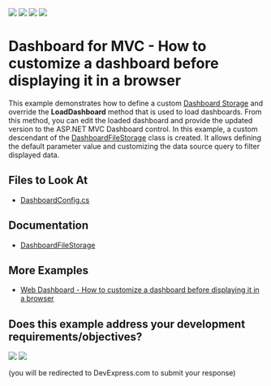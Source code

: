 <!-- default badges list -->
![](https://img.shields.io/endpoint?url=https://codecentral.devexpress.com/api/v1/VersionRange/128579311/21.2.1%2B)
[![](https://img.shields.io/badge/Open_in_DevExpress_Support_Center-FF7200?style=flat-square&logo=DevExpress&logoColor=white)](https://supportcenter.devexpress.com/ticket/details/T596822)
[![](https://img.shields.io/badge/📖_How_to_use_DevExpress_Examples-e9f6fc?style=flat-square)](https://docs.devexpress.com/GeneralInformation/403183)
[![](https://img.shields.io/badge/💬_Leave_Feedback-feecdd?style=flat-square)](#does-this-example-address-your-development-requirementsobjectives)
<!-- default badges end -->

# Dashboard for MVC - How to customize a dashboard before displaying it in a browser

This example demonstrates how to define a custom [Dashboard Storage](https://docs.devexpress.com/Dashboard/116299/web-dashboard/aspnet-web-forms-dashboard-control/prepare-dashboard-storage) and override the **LoadDashboard** method that is used to load dashboards. From this method, you can edit the loaded dashboard and provide the updated version to the ASP.NET MVC Dashboard control. In this example, a custom descendant of the [DashboardFileStorage](https://docs.devexpress.com/Dashboard/DevExpress.DashboardWeb.DashboardFileStorage) class is created. It allows defining the default parameter value and customizing the data source query to filter displayed data.

## Files to Look At

* [DashboardConfig.cs](./CS/MVCxDashboard/App_Start/DashboardConfig.cs)

## Documentation

- [DashboardFileStorage](https://docs.devexpress.com/Dashboard/DevExpress.DashboardWeb.DashboardFileStorage)

## More Examples
  
- [Web Dashboard - How to customize a dashboard before displaying it in a browser](https://github.com/DevExpress-Examples/web-dashboard-how-to-customize-a-dashboard-before-displaying-it-in-a-browser)
<!-- feedback -->
## Does this example address your development requirements/objectives?

[<img src="https://www.devexpress.com/support/examples/i/yes-button.svg"/>](https://www.devexpress.com/support/examples/survey.xml?utm_source=github&utm_campaign=mvc-dashboard-customize-before-displaying-browser&~~~was_helpful=yes) [<img src="https://www.devexpress.com/support/examples/i/no-button.svg"/>](https://www.devexpress.com/support/examples/survey.xml?utm_source=github&utm_campaign=mvc-dashboard-customize-before-displaying-browser&~~~was_helpful=no)

(you will be redirected to DevExpress.com to submit your response)
<!-- feedback end -->
